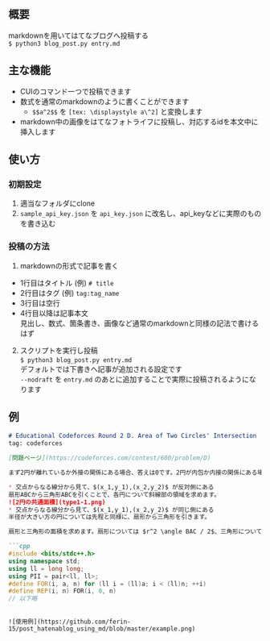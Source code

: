 ## 概要
markdownを用いてはてなブログへ投稿する  
```$ python3 blog_post.py entry.md```

## 主な機能
* CUIのコマンド一つで投稿できます
* 数式を通常のmarkdownのように書くことができます
  * ```$$a^2$$``` を ```[tex: \displaystyle a\^2]``` と変換します
* markdown中の画像をはてなフォトライフに投稿し、対応するidを本文中に挿入します 

## 使い方
### 初期設定
1. 適当なフォルダにclone
2. `sample_api_key.json` を `api_key.json` に改名し、api_keyなどに実際のものを書き込む

### 投稿の方法
1. markdownの形式で記事を書く
* 1行目はタイトル (例) ```# title```  
* 2行目はタグ (例) ```tag:tag_name```  
* 3行目は空行  
* 4行目以降は記事本文  
  見出し、数式、箇条書き、画像など通常のmarkdownと同様の記法で書けるはず
2. スクリプトを実行し投稿  
```$ python3 blog_post.py entry.md```  
デフォルトでは下書きへ記事が追加される設定です  
```--nodraft``` を ```entry.md``` のあとに追加することで実際に投稿されるようになります

## 例
```md
# Educational Codeforces Round 2 D. Area of Two Circles' Intersection
tag: codeforces

[問題ページ](https://codeforces.com/contest/600/problem/D)

まず2円が離れているか外接の関係にある場合、答えは0です。2円が内包か内接の関係にある場合、答えは $\pi \min(r_1, r_2)^2$ です。2円が2点で交差する場合について、2通りに場合分けを行います。

* 交点からなる線分から見て、$(x_1,y_1),(x_2,y_2)$ が反対側にある
扇形ABCから三角形ABCを引くことで、各円について斜線部の領域を求めます。
![2円の共通面積](type1-1.png)
* 交点からなる線分から見て、$(x_1,y_1),(x_2,y_2)$ が同じ側にある
半径が大きい方の円については先程と同様に、扇形から三角形を引きます。

扇形と三角形の面積を求めます。扇形については $r^2 \angle BAC / 2$、三角形については $r^2 \sin \angle BAC / 2$ で求められます。角度については内積を求める式 $\bm{a} \cdot \bm{b} = |\bm{a}||\bm{b}|\cos \angle BAC$ より $\angle BAC = \arccos (\bm{a} \cdot \bm{b}) / |\bm{a}||\bm{b}|$ と求められます。

```cpp
#include <bits/stdc++.h>
using namespace std;
using ll = long long;
using PII = pair<ll, ll>;
#define FOR(i, a, n) for (ll i = (ll)a; i < (ll)n; ++i)
#define REP(i, n) FOR(i, 0, n)
// 以下略
```  
```

![使用例](https://github.com/ferin-15/post_hatenablog_using_md/blob/master/example.png)
